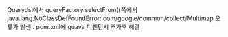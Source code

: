 Querydsl에서 queryFactory.selectFrom()쪽에서 java.lang.NoClassDefFoundError: com/google/common/collect/Multimap
오류가 발생 . pom.xml에 guava 디펜던시 추가후 해결 

